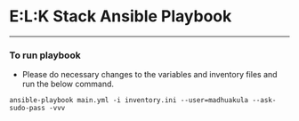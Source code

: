 # E:L:K Stack Ansible Playbook

---

### To run playbook

- Please do necessary changes to the variables and inventory files and run the below command.

```
ansible-playbook main.yml -i inventory.ini --user=madhuakula --ask-sudo-pass -vvv
```

